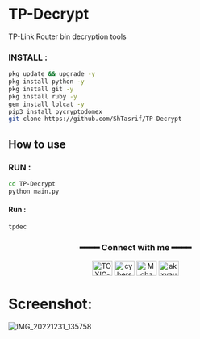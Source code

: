 # TP-Decrypt
TP-Link Router bin decryption tools

<h3 align="left">INSTALL :</h3>

````bash
pkg update && upgrade -y
pkg install python -y
pkg install git -y
pkg install ruby -y
gem install lolcat -y
pip3 install pycryptodomex
git clone https://github.com/ShTasrif/TP-Decrypt
````

## How to use 
<h3 align="left">RUN :</h3>

````bash
cd TP-Decrypt
python main.py
````
#### Run :

````bash
tpdec
````

<div align="center">
<h3>━━━━ Connect with me ━━━━</h3>
<a href="https://fb.com/cybershbd" target="blank"><img align="center" src="https://raw.githubusercontent.com/rahuldkjain/github-profile-readme-generator/master/src/images/icons/Social/facebook.svg" alt="TOXIC-VIRUS" height="30" width="40" /></a>
<a href="https://twitter.com/cybershbd" target="blank"><img align="center" src="https://raw.githubusercontent.com/rahuldkjain/github-profile-readme-generator/master/src/images/icons/Social/twitter.svg" alt="cybershbd" height="30" width="40" /></a>
<a href="https://fb.com/cybershbd" target="blank"><img align="center" src="https://raw.githubusercontent.com/rahuldkjain/github-profile-readme-generator/master/src/images/icons/Social/facebook.svg" alt="Mohammad Alamin" height="30" width="40" /></a>
<a href="https://instagram.com/cybershbd" target="blank"><img align="center" src="https://raw.githubusercontent.com/rahuldkjain/github-profile-readme-generator/master/src/images/icons/Social/instagram.svg" alt="akxvau" height="30" width="40" /></a>
</div>

# Screenshot:
![IMG_20221231_135758](https://user-images.githubusercontent.com/85736436/210130027-edcfb706-d066-4dd5-bf99-5d3d0dff619f.jpg)


